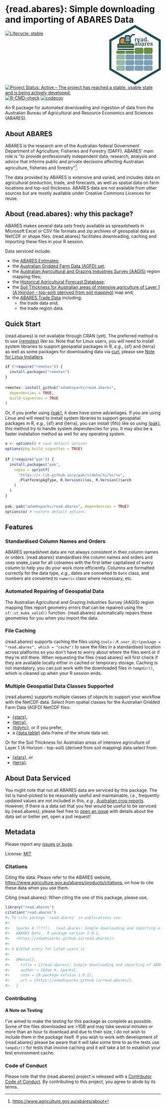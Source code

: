 <!-- README.md is generated from README.Rmd. Please edit that file -->



# {read.abares}: Simple downloading and importing of ABARES Data <img src="man/figures/logo.png" align="right"/>

<!-- badges: start -->
[![Lifecycle: stable](https://img.shields.io/badge/lifecycle-stable-green.svg)](https://lifecycle.r-lib.org/articles/stages.html#stable)
[![Project Status: Active – The project has reached a stable, usable state and is being actively developed.](https://www.repostatus.org/badges/latest/active.svg)](https://www.repostatus.org/#active)
[![R-CMD-check](https://github.com/adamhsparks/read.abares/actions/workflows/R-CMD-check.yaml/badge.svg)](https://github.com/adamhsparks/read.abares/actions/workflows/R-CMD-check.yaml)
[![codecov](https://codecov.io/gh/adamhsparks/read.abares/graph/badge.svg?token=1ZPgFWJ0B2)](https://codecov.io/gh/adamhsparks/read.abares)
<!-- badges: end -->

An R package for automated downloading and ingestion of data from the Australian Bureau of Agricultural and Resource Economics and Sciences (ABARES).

## About ABARES

ABARES is the research arm of the Australian federal Government Department of Agriculture, Fisheries and Forestry (DAFF).
ABARES' main role is "to provide professionally independent data, research, analysis and advice that informs public and private decisions affecting Australian agriculture, fisheries and forestry"[^1].

The data provided by ABARES is extensive and varied, and includes data on agricultural production, trade, and forecasts, as well as spatial data on farm locations and top-soil thickness.
ABARES data are not available from other sources but are mostly available under Creative Commons Licences for reuse.

## About {read.abares}: why this package?

ABARES makes several data sets freely available as spreadsheets in Microsoft Excel or CSV file formats and zip archives of geospatial data as NetCDF or shape files.
{read.abares} facilitates downloading, caching and importing these files in your R session.

Data serviced include:

- the [ABARES Estimates](https://www.agriculture.gov.au/abares/data/farm-data-portal#data-download);
- the [Australian Gridded Farm Data (AGFD) set](https://www.agriculture.gov.au/abares/research-topics/surveys/farm-survey-data/australian-gridded-farm-data);
- the [Australian Agricultural and Grazing Industries Survey (AAGIS)](https://www.agriculture.gov.au/abares/research-topics/surveys/farm-survey-data) region mapping files;
- the [Historical Agricultural Forecast Database](https://www.agriculture.gov.au/abares/research-topics/agricultural-outlook/historical-forecasts#:~:text=About%20the%20historical%20agricultural%20forecast,relevant%20to%20Australian%20agricultural%20markets);
- the [Soil Thickness for Australian areas of intensive agriculture of Layer 1 (A Horizon - top-soil) (derived from soil mapping)](https://data.agriculture.gov.au/geonetwork/srv/eng/catalog.search#/metadata/faa9f157-8e17-4b23-b6a7-37eb7920ead6) map and;
- the [ABARES Trade Data](https://www.agriculture.gov.au/abares/research-topics/trade/dashboard) including;
  - the trade data and;
  - the trade region data.


## Quick Start

{read.abares} is not available through CRAN (yet).
The preferred method is to use [{remotes}](https://remotes.r-lib.org) like so.
Note that for Linux users, you will need to install system libraries to support geospatial packages in R, _e.g._, {sf} and {terra} as well as some packages for downloading data via [curl](https://curl.se/download.html), please see [Note for Linux Installers](#Note-for-Linux-Installers).

```r
if (!require("remotes")) {
  install.packages("remotes")
}

remotes::install_github("adamhsparks/read.abares",
  dependencies = TRUE,
  build_vignettes = TRUE
)
```

Or, if you prefer using [{pak}](https://pak.r-lib.org/index.html), it does have some advantages.
If you are using Linux and will need to install system libraries to support geospatial packages in R, _e.g._, {sf} and {terra}, you can install {fifo} like so using [{pak}](https://pak.r-lib.org/index.html), this method try to handle system dependencies for you.
It may also be a faster installation method as well for any operating system.

```r
o <- options() # save default options
options(pkg.build_vignettes = TRUE)

if (!require("pak")) {
  install.packages("pak",
    repos = sprintf(
      "https://r-lib.github.io/p/pak/stable/%s/%s/%s",
      .Platform$pkgType, R.Version()$os, R.Version()$arch
    )
  )
}

pak::pak("adamhsparks/read.abares", dependencies = TRUE)
options(o) # restore default options
```

## Features

### Standardised Column Names and Orders

ABARES spreadsheet data are not always consistent in their column names or orders.
{read.abares} standardises the column names and orders and uses snake_case for all colnames with the first letter capitalised of every column to help you do your work more efficiently.
Columns are formatted correctly for the data type, _e.g._, dates are converted to `Date` class, and numbers are converted to `numeric` class where necessary, etc.

### Automated Repairing of Geospatial Data

The Australian Agricultural and Grazing Industries Survey (AAGIS) region mapping files report geometry errors that can be repaired using the `sf::st_make_valid()` function.
{read.abares} automatically repairs these geometries for you when you import the data.

### File Caching

{read.abares} supports caching the files using `tools::R_user_dir(package = "read.abares", which = "cache")` to save the files in a standardised location across platforms so you don't have to worry about where the files went or if they're still there.
When requesting the files {read.abares} will first check if they are available locally either in cached or temporary storage.
Caching is not mandatory, you can just work with the downloaded files in `tempdir()`, which is cleaned up when your R session ends.

### Multiple Geospatial Data Classes Supported

{read.abares} supports multiple classes of objects to support your workflow with the NetCDF data.
Select from spatial classes for the Australian Gridded Farm Data (AGFD) NetCDF files:

- [{stars}](https://CRAN.R-project.org/package=stars),
- [{terra}](https://CRAN.R-project.org/package=terra),
- [{tidync}](https://CRAN.R-project.org/package=tidync), or if you prefer,
- a [{data.table}](https://CRAN.R-project.org/package=data.table) data.frame of the whole data set.

Or for the Soil Thickness for Australian areas of intensive agriculture of Layer 1 (A Horizon - top-soil) (derived from soil mapping) data select from:

- [{stars}](https://CRAN.R-project.org/package=stars), or
- [{terra}](https://CRAN.R-project.org/package=terra).

## About Data Serviced

You might note that not all ABARES data are serviced by this package.
The list is hand-picked to be reasonably useful and maintainable, _i.e._, frequently updated values are not included in this, _e.g._, [Australian crop reports](https://daff.ent.sirsidynix.net.au/client/en_AU/ABARES/search/results?te=ASSET&st=PD#).
However, if there is a data set that you feel would be useful to be serviced by {read.abares}, please feel free to [open an issue](https://github.com/adamhsparks/read.abares/issues/new) with details about the data set or better yet, open a pull request!

## Metadata

Please report any [issues or bugs](https://github.com/adamhsparks/read.abares/issues).

License: [MIT](LICENSE.md)

### Citations

Citing the data: Please refer to the ABARES website, <https://www.agriculture.gov.au/abares/products/citations>, on how to cite these data when you use them.

Citing {read.abares}: When citing the use of this package, please use,


``` r
library("read.abares")
citation("read.abares")
#> To cite package 'read.abares' in publications use:
#> 
#>   Sparks A (????). _read.abares: Simple downloading and importing of
#>   ABARES Data_. R package version 1.0.1,
#>   <https://adamhsparks.github.io/read.abares/>.
#> 
#> A BibTeX entry for LaTeX users is
#> 
#>   @Manual{,
#>     title = {{read.abares}: Simple downloading and importing of ABARES Data},
#>     author = {Adam H. Sparks},
#>     note = {R package version 1.0.1},
#>     url = {https://adamhsparks.github.io/read.abares/},
#>   }
```

### Contributing

#### A Note on Testing

I've aimed to make the testing for this package as complete as possible.
Some of the files downloaded are >1GB and may take several minutes or more than an hour to download and due to their size, I do not wish to include them in the package itself.
If you wish to work with development of {read.abares} please be aware that it will take some time to as the tests use `tempdir()` for tests that involve caching and it will take a bit to establish your test environment cache.

### Code of Conduct

Please note that the {read.abares} project is released with a [Contributor Code of Conduct](https://adamhsparks.github.io/read.abares/CODE_OF_CONDUCT.html). By contributing to this project, you agree to abide by its terms.

[^1]: <https://www.agriculture.gov.au/abares/about>
